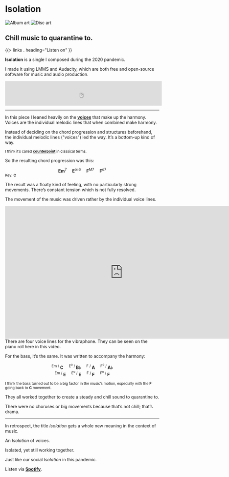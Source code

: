 <!--{
	"template": "work",
	"data": "projects_byid.isolation"
}-->


# Isolation

<span class="d3d"><span class="mockup-album">![Album art](../img/isolation.jpg)
<span class="album-disc">![Disc art](../img/isolation.jpg)</span>
</span></span>

## Chill music to quarantine to.

{{> links . heading="Listen on" }}

**Isolation** is a single I composed during the 2020 pandemic.

I made it using LMMS and Audacity, which are both free and open-source software for music and audio production.

<div class="center">
	<iframe src="https://open.spotify.com/embed?uri=spotify:album:6fq6RgPzULhd1Gq14Kf9Ix&theme=white&view=coverart" width="512" height="80" frameborder="0" allowtransparency="true" allow="encrypted-media"></iframe>
</div>

---

In this piece I leaned heavily on the [**voices**](https://en.wikipedia.org/wiki/Voice_leading) that make up the harmony. Voices are the individual melodic lines that when combined make harmony.

Instead of deciding on the chord progression and structures beforehand, the individual melodic lines ("voices") led the way. It’s a bottom-up kind of way.

<small>I think it’s called [**counterpoint**](https://en.wikipedia.org/wiki/Counterpoint) in classical terms.</small>

So the resulting chord progression was this:

<div style="text-align:center">
	<strong>Em</strong><sup>7</sup>&emsp;
	<strong>E</strong><sup>o♭6</sup>&emsp;
	<strong>F</strong><sup>M7</sup>&emsp;
	<strong>F</strong><sup>o7</sup>
</div>
<small>Key: <strong>C</strong></small>

The result was a floaty kind of feeling, with no particularly strong movements. There’s constant tension which is not fully resolved.

The movement of the music was driven rather by the individual voice lines.

<span class="bleed">
	<div class="center">
		<iframe width="768" height="432" src="https://www.youtube-nocookie.com/embed/vjv3dPCYy7o" frameborder="0" allow="accelerometer; autoplay; encrypted-media; gyroscope; picture-in-picture" allowfullscreen></iframe>
	</div>
</span>
<span class="caption">There are four voice lines for the vibraphone. They can be seen on the piano roll here in this video.</span>

For the bass, it’s the same. It was written to accompany the harmony:

<div style="text-align:center">
	<sup>Em / </sup><strong>C</strong>&emsp;
	<sup>E<sup>o</sup> / </sup><strong>B♭</strong>&emsp;
	<sup>F / </sup><strong>A</strong>&emsp;
	<sup>F<sup>o</sup> / </sup><strong>A♭</strong><br/>
	<sup>Em / </sup><strong>E</strong>&emsp;
	<sup>E<sup>o</sup> / </sup><strong>E</strong>&emsp;
	<sup>F / </sup><strong>F</strong>&emsp;
	<sup>F<sup>o</sup> / </sup><strong>F</strong>
</div>

<small>I think the bass turned out to be a big factor in the music’s motion, especially with the <strong>F</strong> going back to <strong>C</strong> movement.</small>

They all worked together to create a steady and chill sound to quarantine to.

There were no choruses or big movements because that’s not chill; that’s drama.

---

In retrospect, the title *Isolation* gets a whole new meaning in the context of music.

An *Isolation* of voices.

Isolated, yet still working together.

Just like our social *Isolation* in this pandemic.

Listen via [**Spotify**](https://open.spotify.com/album/6fq6RgPzULhd1Gq14Kf9Ix).
